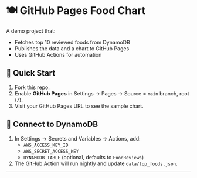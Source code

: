 # 🍽️ GitHub Pages Food Chart

A demo project that:
- Fetches top 10 reviewed foods from DynamoDB
- Publishes the data and a chart to GitHub Pages
- Uses GitHub Actions for automation

## 🚀 Quick Start
1. Fork this repo.
2. Enable **GitHub Pages** in Settings → Pages → Source = `main` branch, root (`/`).
3. Visit your GitHub Pages URL to see the sample chart.

## 🔗 Connect to DynamoDB
1. In Settings → Secrets and Variables → Actions, add:
   - `AWS_ACCESS_KEY_ID`
   - `AWS_SECRET_ACCESS_KEY`
   - `DYNAMODB_TABLE` (optional, defaults to `FoodReviews`)
2. The GitHub Action will run nightly and update `data/top_foods.json`.

---
